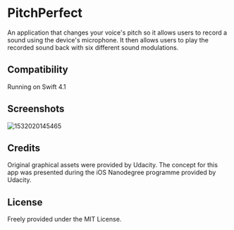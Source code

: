 # PitchPerfect
An application that changes your voice's pitch so it allows users to record a sound using the device's microphone. It then allows users to play the recorded sound back with six different sound modulations.

Compatibility
---
Running on Swift 4.1

Screenshots
---
![1532020145465](https://user-images.githubusercontent.com/13359795/43139809-05d1b678-8f53-11e8-93da-6cdbc38f44a3.JPEG)

Credits
---
Original graphical assets were provided by Udacity. The concept for this app was presented during the iOS Nanodegree programme provided by Udacity.

License
---
Freely provided under the MIT License.


